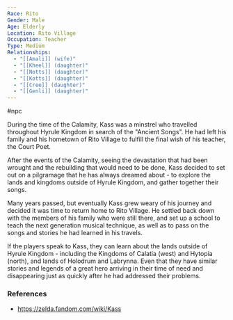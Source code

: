 ```yaml
---
Race: Rito
Gender: Male
Age: Elderly
Location: Rito Village
Occupation: Teacher
Type: Medium
Relationships:
  - "[[Amali]] (wife)"
  - "[[Kheel]] (daughter)"
  - "[[Notts]] (daughter)"
  - "[[Kotts]] (daughter)"
  - "[[Cree]] (daughter)"
  - "[[Genli]] (daughter)"
---
```

#npc 

During the time of the Calamity, Kass was a minstrel who travelled throughout Hyrule Kingdom in search of the "Ancient Songs". He had left his family and his hometown of Rito Village to fulfill the final wish of his teacher, the Court Poet.

After the events of the Calamity, seeing the devastation that had been wrought and the rebuilding that would need to be done, Kass decided to set out on a pilgramage that he has always dreamed about - to explore the lands and kingdoms outside of Hyrule Kingdom, and gather together their songs.

Many years passed, but eventually Kass grew weary of his journey and decided it was time to return home to Rito Village. He settled back down with the members of his family who were still there, and set up a school to teach the next generation musical technique, as well as to pass on the songs and stories he had learned in his travels.

If the players speak to Kass, they can learn about the lands outside of Hyrule Kingdom - including the Kingdoms of Calatia (west) and Hytopia (north), and lands of Holodrum and Labrynna. Even that they have similar stories and legends of a great hero arriving in their time of need and disappearing just as quickly after he had addressed their problems.

### References

* https://zelda.fandom.com/wiki/Kass